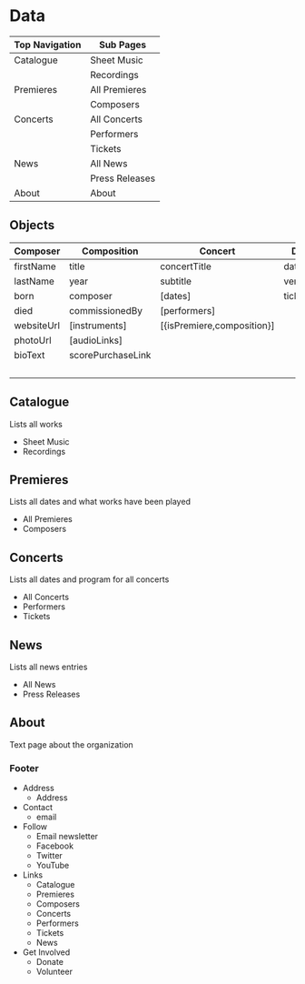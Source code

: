 # Data

| Top Navigation | Sub Pages      |
| -------------- | -------------- |
| Catalogue      | Sheet Music    |
|                | Recordings     |
| Premieres      | All Premieres  |
|                | Composers      |
| Concerts       | All Concerts   |
|                | Performers     |
|                | Tickets        |
| News           | All News       |
|                | Press Releases |
| About          | About          |

## Objects

| Composer   | Composition       | Concert                    | Dates      | Venue    | Performer  |
| ---------- | ----------------- | -------------------------- | ---------- | -------- | ---------- |
| firstName  | title             | concertTitle               | date       | name     | firstName  |
| lastName   | year              | subtitle                   | venue      | address1 | lastName   |
| born       | composer          | [dates]                    | ticketLink | address2 | instrument |
| died       | commissionedBy    | [performers]               |            | city     | photoLink  |
| websiteUrl | [instruments]     | [{isPremiere,composition}] |            | state    | websiteUrl |
| photoUrl   | [audioLinks]      |                            |            | zip      | bioText    |
| bioText    | scorePurchaseLink |                            |            | website  |            |
|            |                   |                            |            | text     |            |

## Catalogue

Lists all works

- Sheet Music
- Recordings

## Premieres

Lists all dates and what works have been played

- All Premieres
- Composers

## Concerts

Lists all dates and program for all concerts

- All Concerts
- Performers
- Tickets

## News

Lists all news entries

- All News
- Press Releases

## About

Text page about the organization

### Footer

- Address
  - Address
- Contact
  - email
- Follow
  - Email newsletter
  - Facebook
  - Twitter
  - YouTube
- Links
  - Catalogue
  - Premieres
  - Composers
  - Concerts
  - Performers
  - Tickets
  - News
- Get Involved
  - Donate
  - Volunteer
